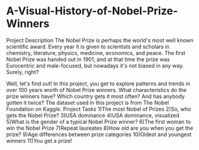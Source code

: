 # A-Visual-History-of-Nobel-Prize-Winners
Project Description
The Nobel Prize is perhaps the world's most well known scientific award. Every year it is given to scientists and scholars in chemistry, literature, physics, medicine, economics, and peace. The first Nobel Prize was handed out in 1901, and at that time the prize was Eurocentric and male-focused, but nowadays it's not biased in any way. Surely, right?

Well, let's find out! In this project, you get to explore patterns and trends in over 100 years worth of Nobel Prize winners. What characteristics do the prize winners have? Which country gets it most often? And has anybody gotten it twice?
The dataset used in this project is from The Nobel Foundation on Kaggle.
Project Tasks
1)The most Nobel of Prizes
2)So, who gets the Nobel Prize?
3)USA dominance
4)USA dominance, visualized
5)What is the gender of a typical Nobel Prize winner?
6)The first woman to win the Nobel Prize
7)Repeat laureates
8)How old are you when you get the prize?
9)Age differences between prize categories
10)Oldest and youngest winners
11)You get a prize!

